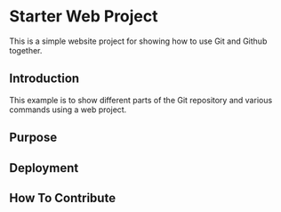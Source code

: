 # Starter Web Project

This is a simple website project for showing how to use Git and Github together.

## Introduction
This example is to show different parts of the Git repository and various commands using a web project.

## Purpose

## Deployment

## How To Contribute